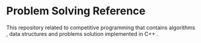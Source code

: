 # Problem Solving Reference


This repository related to competitive programming that contains algorithms , data structures and problems solution implemented in C++ .
